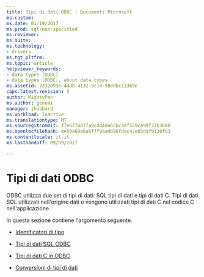 ```yaml
---
title: Tipi di dati ODBC | Documenti Microsoft
ms.custom: 
ms.date: 01/19/2017
ms.prod: sql-non-specified
ms.reviewer: 
ms.suite: 
ms.technology:
- drivers
ms.tgt_pltfrm: 
ms.topic: article
helpviewer_keywords:
- data types [ODBC]
- data types [ODBC], about data types
ms.assetid: 7332d93e-44db-4132-9c10-988dbc13369e
caps.latest.revision: 5
author: MightyPen
ms.author: genemi
manager: jhubbard
ms.workload: Inactive
ms.translationtype: MT
ms.sourcegitcommit: f7e6274d77a9cdd4de6cbcaef559ca99f77b3608
ms.openlocfilehash: ee50a69a6a6f7f9aa4b96fdac42e03d9fb130fd3
ms.contentlocale: it-it
ms.lasthandoff: 09/09/2017

---
```

# <a name="data-types-in-odbc"></a>Tipi di dati ODBC
ODBC utilizza due set di tipi di dati: SQL tipi di dati e tipi di dati C. Tipi di dati SQL utilizzati nell'origine dati e vengono utilizzati tipi di dati C nel codice C nell'applicazione.  
  
 In questa sezione contiene l'argomento seguente.  
  
-   [Identificatori di tipo](../../../odbc/reference/develop-app/type-identifiers.md)  
  
-   [Tipi di dati SQL ODBC](../../../odbc/reference/develop-app/sql-data-types-in-odbc.md)  
  
-   [Tipi di dati C in ODBC](../../../odbc/reference/develop-app/c-data-types-in-odbc.md)  
  
-   [Conversioni di tipi di dati](../../../odbc/reference/develop-app/data-type-conversions.md)


